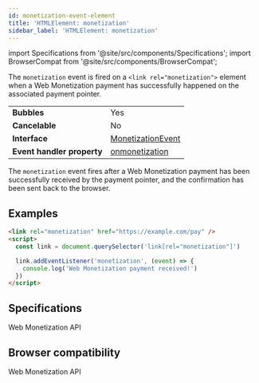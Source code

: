 ```yaml
---
id: monetization-event-element
title: 'HTMLElement: monetization'
sidebar_label: 'HTMLElement: monetization'
---
```


import Specifications from '@site/src/components/Specifications';
import BrowserCompat from '@site/src/components/BrowserCompat';

The `monetization` event is fired on a `<link rel="monetization">` element when a Web Monetization payment has successfully happened on the associated payment pointer.

<table className="event-properties">
  <tbody>
    <tr>
      <td><strong>Bubbles</strong></td>
      <td>Yes</td>
    </tr>
    <tr>
      <td><strong>Cancelable</strong></td>
      <td>No</td>
    </tr>
    <tr>
      <td><strong>Interface</strong></td>
      <td><a href="/docs/monetization-event">MonetizationEvent</a></td>
    </tr>
    <tr>
      <td><strong>Event handler property</strong></td>
      <td><a href="/docs/on-monetization">onmonetization</a></td>
    </tr>
  </tbody>
</table>

The `monetization` event fires after a Web Monetization payment has been successfully received by the payment pointer, and the confirmation has been sent back to the browser.

## Examples

```html
<link rel="monetization" href="https://example.com/pay" />
<script>
  const link = document.querySelector('link[rel="monetization"]')

  link.addEventListener('monetization', (event) => {
    console.log('Web Monetization payment received!')
  })
</script>
```

## Specifications

<Specifications link="onmonetization-event-handler">Web Monetization API</Specifications>

## Browser compatibility

<BrowserCompat dataFileName="monetization">Web Monetization API</BrowserCompat>
